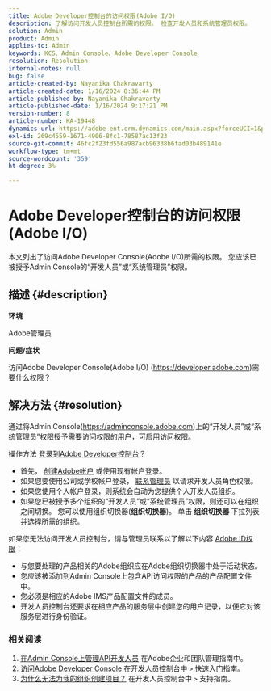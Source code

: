 ```yaml
---
title: Adobe Developer控制台的访问权限(Adobe I/O)
description: 了解访问开发人员控制台所需的权限。 检查开发人员和系统管理员权限。
solution: Admin
product: Admin
applies-to: Admin
keywords: KCS、Admin Console、Adobe Developer Console
resolution: Resolution
internal-notes: null
bug: false
article-created-by: Nayanika Chakravarty
article-created-date: 1/16/2024 8:36:44 PM
article-published-by: Nayanika Chakravarty
article-published-date: 1/16/2024 9:17:21 PM
version-number: 8
article-number: KA-19448
dynamics-url: https://adobe-ent.crm.dynamics.com/main.aspx?forceUCI=1&pagetype=entityrecord&etn=knowledgearticle&id=564687f0-aeb4-ee11-a569-6045bd0063aa
exl-id: 269c4559-1671-4906-8fc1-78587ac13f23
source-git-commit: 46fc2f23fd556a987acb96338b6fad03b489141e
workflow-type: tm+mt
source-wordcount: '359'
ht-degree: 3%

---
```


# Adobe Developer控制台的访问权限(Adobe I/O)


本文列出了访问Adobe Developer Console(Adobe I/O)所需的权限。 您应该已被授予Admin Console的“开发人员”或“系统管理员”权限。

## 描述 {#description}


<b>环境</b>

Adobe管理员

<b>问题/症状</b>

访问Adobe Developer Console(Adobe I/O) (https://developer.adobe.com)需要什么权限？


## 解决方法 {#resolution}


通过将Admin Console(https://adminconsole.adobe.com)上的“开发人员”或“系统管理员”权限授予需要访问权限的用户，可启用访问权限。

操作方法 [登录到Adobe Developer控制台](https://developer.adobe.com/developer-console/docs/guides/getting-started/)？

- 首先， [创建Adobe帐户](https://developer.adobe.com/console) 或使用现有帐户登录。
- 如果您要使用公司或学校帐户登录， [联系管理员](https://helpx.adobe.com/enterprise/kb/contact-administrator.html) 以请求开发人员角色权限。
- 如果您使用个人帐户登录，则系统会自动为您提供个人开发人员组织。
- 如果您已被授予多个组织的“开发人员”或“系统管理员”权限，则还可以在组织之间切换。 您可以使用组织切换器(<b>组织切换器</b>)。 单击 <b>组织切换器</b> 下拉列表并选择所需的组织。


如果您无法访问开发人员控制台，请与管理员联系以了解以下内容 [Adobe ID权限](https://experienceleague.adobe.com/docs/experience-manager-learn/cloud-service/debugging/debugging-aem-as-a-cloud-service/developer-console.html?lang=en#developer-console-access)：

- 与您要处理的产品相关的Adobe组织应在Adobe组织切换器中处于活动状态。
- 您应该被添加到Admin Console上包含API访问权限的产品的产品配置文件中。
- 您必须是相应的Adobe IMS产品配置文件的成员。
- 开发人员控制台还要求在相应产品的服务层中创建您的用户记录，以便它对该服务层进行身份验证。


### 相关阅读

1. [在Admin Console上管理API开发人员](https://helpx.adobe.com/cn/enterprise/using/manage-developers.html) 在Adobe企业和团队管理指南中。
2. [访问Adobe Developer Console](https://developer.adobe.com/developer-console/docs/guides/getting-started/) 在开发人员控制台中 `>`  快速入门指南。
3. [为什么无法为我的组织创建项目？](https://developer.adobe.com/developer-console/docs/support/faq/#why-cant-i-create-a-project-for-my-organization) 在开发人员控制台中 `>`  支持指南。
